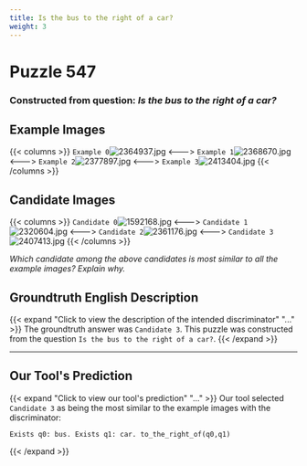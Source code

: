 ```yaml
---
title: Is the bus to the right of a car?
weight: 3
---
```


# Puzzle 547
### Constructed from question: _Is the bus to the right of a car?_


## Example Images
{{< columns >}}
`Example 0`![2364937.jpg](/gqa_images/2364937.jpg)
<--->
`Example 1`![2368670.jpg](/gqa_images/2368670.jpg)
<--->
`Example 2`![2377897.jpg](/gqa_images/2377897.jpg)
<--->
`Example 3`![2413404.jpg](/gqa_images/2413404.jpg)
{{< /columns >}}

## Candidate Images
{{< columns >}}
`Candidate 0`![1592168.jpg](/gqa_images/1592168.jpg)
<--->
`Candidate 1`![2320604.jpg](/gqa_images/2320604.jpg)
<--->
`Candidate 2`![2361176.jpg](/gqa_images/2361176.jpg)
<--->
`Candidate 3`![2407413.jpg](/gqa_images/2407413.jpg)
{{< /columns >}}

*Which candidate among the above candidates is most similar to all the example images? Explain why.*

## Groundtruth English Description

{{< expand "Click to view the description of the intended discriminator" "..." >}}
The groundtruth answer was `Candidate 3`. This puzzle was constructed from the question `Is the bus to the right of a car?`.
{{< /expand >}}

---

## Our Tool's Prediction

{{< expand "Click to view our tool's prediction" "..." >}}
Our tool selected `Candidate 3` as being the most similar to the example images with the discriminator:
```plaintext
Exists q0: bus. Exists q1: car. to_the_right_of(q0,q1)
```
{{< /expand >}}
